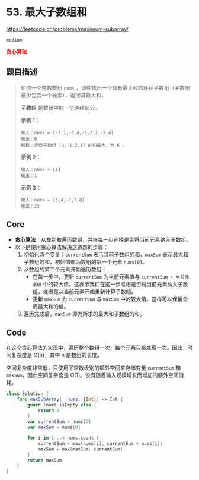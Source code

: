 # 53. 最大子数组和

https://leetcode.cn/problems/maximum-subarray/

`medium`

**<font color=red>贪心算法</font>**

## 题目描述

> 给你一个整数数组 `nums` ，请你找出一个具有最大和的连续子数组（子数组最少包含一个元素），返回其最大和。
>
> **子数组** 是数组中的一个连续部分。
>
>  
>
> **示例 1：**
>
> ```
> 输入：nums = [-2,1,-3,4,-1,2,1,-5,4]
> 输出：6
> 解释：连续子数组 [4,-1,2,1] 的和最大，为 6 。
> ```
>
> **示例 2：**
>
> ```
> 输入：nums = [1]
> 输出：1
> ```
>
> **示例 3：**
>
> ```
> 输入：nums = [5,4,-1,7,8]
> 输出：23
> ```



## Core

- **贪心算法**：从左到右遍历数组，并在每一步选择是否将当前元素纳入子数组。
- 以下是使用贪心算法解决这道题的步骤：
  1. 初始化两个变量：`currentSum` 表示当前子数组的和，`maxSum` 表示最大和子数组的和，初始值都为数组的第一个元素 `nums[0]`。
  2. 从数组的第二个元素开始遍历数组：
     - 在每一步中，更新 `currentSum` 为当前元素值与 `currentSum + 当前元素值` 中的较大值。这表示我们在这一步考虑是否将当前元素纳入子数组，或者是从当前元素开始重新计算子数组。
     - 更新 `maxSum` 为 `currentSum` 与 `maxSum` 中的较大值。这样可以保留全局最大和的值。
  3. 遍历完成后，`maxSum` 即为所求的最大和子数组的和。



## Code

在这个贪心算法的实现中，遍历整个数组一次，每个元素只被处理一次。因此，时间复杂度是 O(n)，其中 n 是数组的长度。

空间复杂度非常低，只使用了常数级别的额外空间来存储变量 `currentSum` 和 `maxSum`，因此空间复杂度是 O(1)。没有随着输入规模增长而增加的额外空间消耗。

```swift
class Solution {
    func maxSubArray(_ nums: [Int]) -> Int {
        guard !nums.isEmpty else {
            return 0
        }
        var currentSum = nums[0]
        var maxSum = nums[0]
        
        for i in 1 ..< nums.count {
            currentSum = max(nums[i], currentSum + nums[i])
            maxSum = max(maxSum, currentSum)
        }
        return maxSum
    }
}
```

